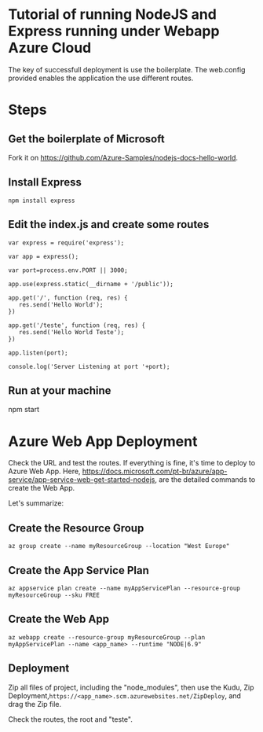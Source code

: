 # Tutorial of running NodeJS and Express running under Webapp Azure Cloud

The key of successfull deployment is use the boilerplate. The web.config provided enables the application the use different routes.

# Steps

## Get the boilerplate of Microsoft

Fork it on https://github.com/Azure-Samples/nodejs-docs-hello-world.

## Install Express

```npm install express```

## Edit the index.js and create some routes

```
var express = require('express');

var app = express();

var port=process.env.PORT || 3000;

app.use(express.static(__dirname + '/public'));

app.get('/', function (req, res) {
   res.send('Hello World');
})

app.get('/teste', function (req, res) {
   res.send('Hello World Teste');
})

app.listen(port);

console.log('Server Listening at port '+port);
````
## Run at your machine

npm start

# Azure Web App Deployment

Check the URL and test the routes. If everything is fine, it's time to deploy to Azure Web App.
Here, https://docs.microsoft.com/pt-br/azure/app-service/app-service-web-get-started-nodejs,  are the detailed commands to create the Web App.

Let's summarize:

## Create the Resource Group
```az group create --name myResourceGroup --location "West Europe"```

## Create the App Service Plan 
```az appservice plan create --name myAppServicePlan --resource-group myResourceGroup --sku FREE```

## Create the Web App
```az webapp create --resource-group myResourceGroup --plan myAppServicePlan --name <app_name> --runtime "NODE|6.9"```

## Deployment
Zip all files of project, including the "node_modules", then use the Kudu, Zip Deployment,```https://<app_name>.scm.azurewebsites.net/ZipDeploy```, and drag the Zip file.

Check the routes, the root and "teste".
